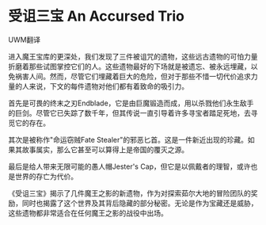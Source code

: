 # 受诅三宝 An Accursed Trio

UWM翻译

进入魔王宝库的更深处，我们发现了三件被诅咒的遗物，这些远古遗物的可怕力量折磨着那些试图掌控它们的人。这些遗物最好的下场就是被遗忘、被永远埋藏，以免祸害人间。然而，尽管它们埋藏着巨大的危险，但对于那些不惜一切代价追求力量的人来说，下文的每件遗物对他们都有着致命的吸引力。

首先是可畏的终末之刃Endblade，它是由巨魔锻造而成，用以杀戮他们永生敌手的巨剑。尽管它已失踪了数千年，但其传说一直引导着许多寻宝者踏足死地，去寻觅它的存在。

其次是被称作"命运窃贼Fate
Stealer"的邪恶匕首。这是一件新近出现的珍藏。如果其故事属实，那么它甚至可以算得上是帝国的覆灭之源。

最后是给人带来无限可能的愚人帽Jester's
Cap，但它是以佩戴者的理智，或许也是世界的存亡为代价。

《受诅三宝》揭示了几件魔王之影的新遗物，作为对探索茹尔大地的冒险团队的奖励，同时也揭露了这个世界及其背后隐藏的部分秘密。无论是作为宝藏还是威胁，这些遗物都非常适合在任何魔王之影的战役中出场。

 
